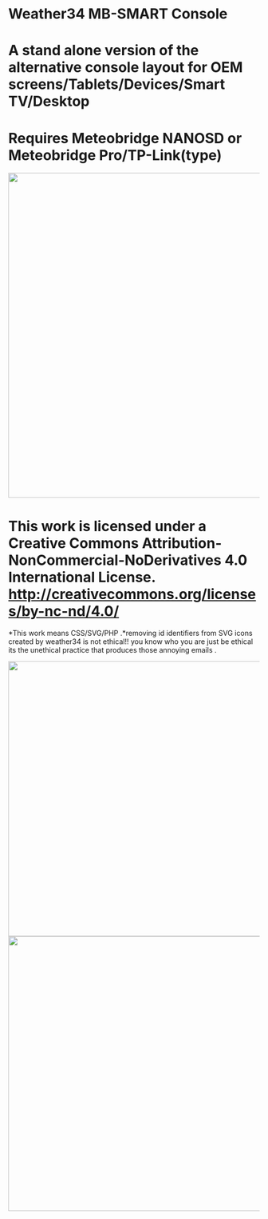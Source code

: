 # Weather34 MB-SMART Console
# A stand alone version of the alternative console layout for OEM screens/Tablets/Devices/Smart TV/Desktop
# Requires Meteobridge NANOSD or Meteobridge Pro/TP-Link(type)
 
 
 <img src="https://res.cloudinary.com/brian-underdown/image/upload/v1582531310/Weather34-smart-console.png" width="650px">
 
 
# This work is licensed under a Creative Commons Attribution-NonCommercial-NoDerivatives 4.0 International License. http://creativecommons.org/licenses/by-nc-nd/4.0/
*This work means CSS/SVG/PHP .*removing id identifiers from SVG icons created by weather34 is not ethical!! you know who you are just be ethical its the unethical practice that produces those annoying emails .


<img src="https://res.cloudinary.com/brian-underdown/image/upload/v1582019911/2_jgxwjk.png" width="550px">

<img src="https://res.cloudinary.com/brian-underdown/image/upload/v1582531101/weather34-smart-tv_ruan0j.png" width="550px">

